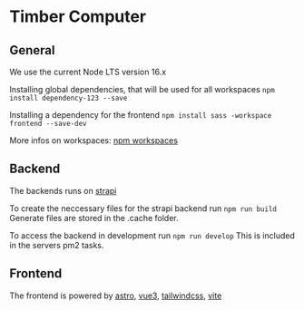 # Timber Computer

## General
We use the current Node LTS version 16.x

Installing global dependencies, that will be used for all workspaces
`npm install dependency-123 --save`

Installing a dependency for the frontend
`npm install sass -workspace frontend --save-dev`

More infos on workspaces: [npm workspaces](https://docs.npmjs.com/cli/v8/using-npm/workspaces)

## Backend
The backends runs on [strapi](https://strapi.io/)

To create the neccessary files for the strapi backend run
`npm run build`
Generate files are stored in the .cache folder.

To access the backend in development run
`npm run develop`
This is included in the servers pm2 tasks.

## Frontend
The frontend is powered by [astro](https://astro.build/), [vue3](https://vuejs.org/), [tailwindcss](https://tailwindcss.com/), [vite](https://vitejs.dev/)
